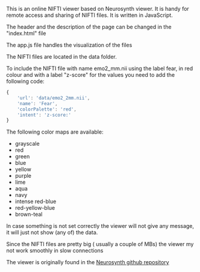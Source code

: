 This is an online NIFTI viewer based on Neurosynth viewer. It is handy for remote access and sharing of NIFTI files. It is written in JavaScript.

The header and the description of the page can be changed in the "index.html" file

The app.js file handles the visualization of the files

The NIFTI files are located in the data folder.

To include the NIFTI file with name emo2_mm.nii using the label fear, in red colour and with a label "z-score" for the values you need to add the following code:
```javascript
{
	'url': 'data/emo2_2mm.nii',
	'name': 'Fear',
	'colorPalette': 'red',
	'intent': 'z-score:'
}
```

The following color maps are available:

* grayscale
* red
* green
* blue
* yellow
* purple
* lime
* aqua
* navy
* intense red-blue
* red-yellow-blue
* brown-teal

In case something is not set correctly the viewer will not give any message, it will just not show (any of) the data.

Since the NIFTI files are pretty big ( usually a couple of MBs) the viewer my not work smoothly in slow connections

The viewer is originally found in the [Neurosynth github repository](http://github.com/neurosynth/nsviewer)


